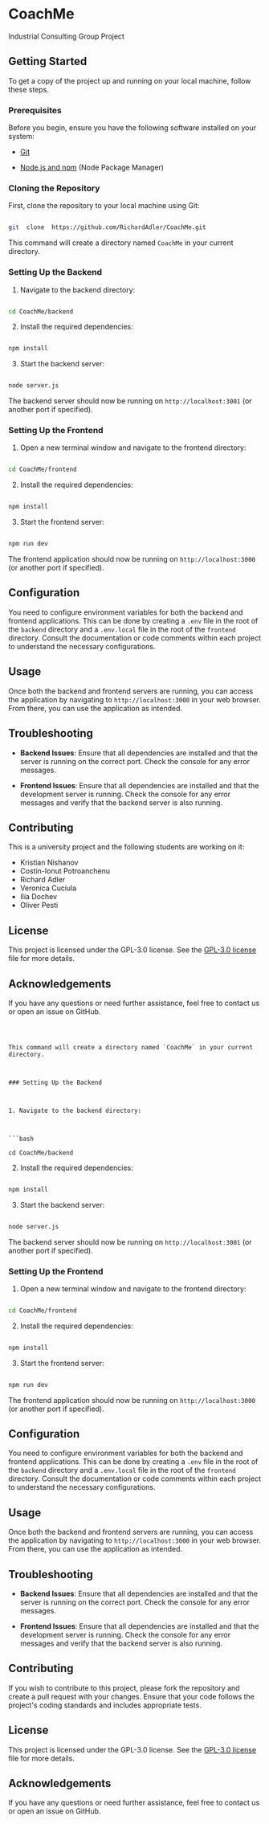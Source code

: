 
# CoachMe

Industrial Consulting Group Project

  

## Getting Started

  

To get a copy of the project up and running on your local machine, follow these steps.

  

### Prerequisites

  

Before you begin, ensure you have the following software installed on your system:

  

- [Git](https://git-scm.com/)

- [Node.js and npm](https://nodejs.org/) (Node Package Manager)

  

### Cloning the Repository

  

First, clone the repository to your local machine using Git:

  

```bash

git  clone  https://github.com/RichardAdler/CoachMe.git

```

  

This command will create a directory named `CoachMe` in your current directory.

  

### Setting Up the Backend

  

1. Navigate to the backend directory:

  

```bash

cd CoachMe/backend

```

  

2. Install the required dependencies:

  

```bash

npm install

```

  

3. Start the backend server:

  

```bash

node server.js

```

  

The backend server should now be running on `http://localhost:3001` (or another port if specified).

  

### Setting Up the Frontend

  

1. Open a new terminal window and navigate to the frontend directory:

  

```bash

cd CoachMe/frontend

```

  

2. Install the required dependencies:

  

```bash

npm install

```

  

3. Start the frontend server:

  

```bash

npm run dev

```

  

The frontend application should now be running on `http://localhost:3000` (or another port if specified).

  



  

## Configuration

  
You need to configure environment variables for both the backend and frontend applications. This can be done by creating a `.env` file in the root of the `backend` directory and a `.env.local` file in the root of the `frontend` directory. Consult the documentation or code comments within each project to understand the necessary configurations.

  

## Usage

  

Once both the backend and frontend servers are running, you can access the application by navigating to `http://localhost:3000` in your web browser. From there, you can use the application as intended.

  

## Troubleshooting

  

-  **Backend Issues**: Ensure that all dependencies are installed and that the server is running on the correct port. Check the console for any error messages.

-  **Frontend Issues**: Ensure that all dependencies are installed and that the development server is running. Check the console for any error messages and verify that the backend server is also running.

  

## Contributing

This is a university project and the following students are working on it:

- Kristian Nishanov
- Costin-Ionut Potroanchenu
- Richard Adler
- Veronica Cuciula
- Ilia Dochev
- Oliver Pesti

  

## License

  

This project is licensed under the GPL-3.0 license. See the [GPL-3.0 license](https://github.com/RichardAdler/CoachMe#GPL-3.0-1-ov-file) file for more details.

  

## Acknowledgements

  

  

If you have any questions or need further assistance, feel free to contact us or open an issue on GitHub.

```

  

This command will create a directory named `CoachMe` in your current directory.

  

### Setting Up the Backend

  

1. Navigate to the backend directory:

  

```bash

cd CoachMe/backend

```

  

2. Install the required dependencies:

  

```bash

npm install

```

  

3. Start the backend server:

  

```bash

node server.js

```

  

The backend server should now be running on `http://localhost:3001` (or another port if specified).

  

### Setting Up the Frontend

  

1. Open a new terminal window and navigate to the frontend directory:

  

```bash

cd CoachMe/frontend

```

  

2. Install the required dependencies:

  

```bash

npm install

```

  

3. Start the frontend server:

  

```bash

npm run dev

```

  

The frontend application should now be running on `http://localhost:3000` (or another port if specified).

  



  

## Configuration

  
You need to configure environment variables for both the backend and frontend applications. This can be done by creating a `.env` file in the root of the `backend` directory and a `.env.local` file in the root of the `frontend` directory. Consult the documentation or code comments within each project to understand the necessary configurations.

  

## Usage

  

Once both the backend and frontend servers are running, you can access the application by navigating to `http://localhost:3000` in your web browser. From there, you can use the application as intended.

  

## Troubleshooting

  

-  **Backend Issues**: Ensure that all dependencies are installed and that the server is running on the correct port. Check the console for any error messages.

-  **Frontend Issues**: Ensure that all dependencies are installed and that the development server is running. Check the console for any error messages and verify that the backend server is also running.

  

## Contributing

  

If you wish to contribute to this project, please fork the repository and create a pull request with your changes. Ensure that your code follows the project's coding standards and includes appropriate tests.

  

## License

  

This project is licensed under the GPL-3.0 license. See the [GPL-3.0 license](https://github.com/RichardAdler/CoachMe#GPL-3.0-1-ov-file) file for more details.

  

## Acknowledgements

  

  

If you have any questions or need further assistance, feel free to contact us or open an issue on GitHub.